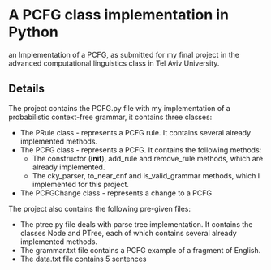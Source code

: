 # A PCFG class implementation in Python

an Implementation of a PCFG, as submitted for my final project in the advanced computational linguistics class in Tel Aviv University.

## Details

The project contains the PCFG.py file with my implementation of a probabilistic context-free grammar, it contains three classes:
* The PRule class - represents a PCFG rule. It contains several already implemented methods.
* The PCFG class - represents a PCFG. It contains the following methods:
  * The constructor (__init__), add_rule and remove_rule methods, which are already implemented.
  * The cky_parser, to_near_cnf and is_valid_grammar methods, which I implemented for this project.
* The PCFGChange class - represents a change to a PCFG 

The project also contains the following pre-given files:
* The ptree.py file deals with parse tree implementation. It contains the classes Node and PTree, each
of which contains several already implemented methods.
* The grammar.txt file contains a PCFG example of a fragment of English.
* The data.txt file contains 5 sentences

